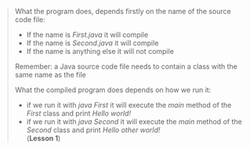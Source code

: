 > What the program does, depends firstly on the name of the source code file:
> * If the name is _First.java_ it will compile
> * If the name is _Second.java_ it will compile
> * If the name is anything else it will not compile
>
> Remember: a Java source code file needs to contain a class with the same name as the file
>
> What the compiled program does depends on how we run it:
> * if we run it with _java First_ it will execute the _main_ method of the _First_ class and print _Hello world!_
> * if we run it with _java Second_ it will execute the _main_ method of the _Second_ class and print _Hello other world!_  
> (**Lesson 1**)